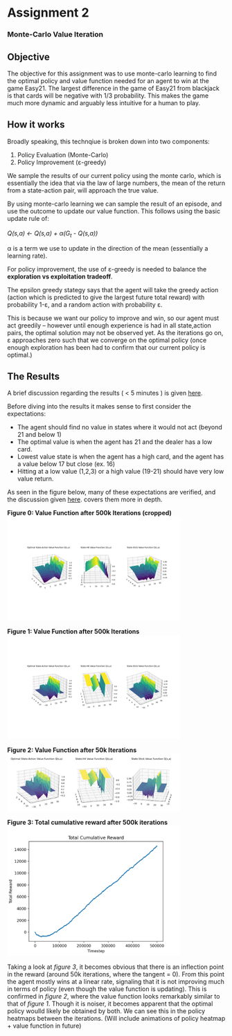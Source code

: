 # Assignment 2
### Monte-Carlo Value Iteration

## Objective

The objective for this assignment was to use monte-carlo learning to find the optimal policy and value function needed for an agent to win at the game Easy21. The largest difference in the game of Easy21 from blackjack is that cards will be negative with 1/3 probability. This makes the game much more dynamic and arguably less intuitive for a human to play.


## How it works

Broadly speaking, this technqiue is broken down into two components:

1. Policy Evaluation (Monte-Carlo)
2. Policy Improvement (&epsilon;-greedy)

We sample the results of our current policy using the monte carlo, which is essentially the idea that via the law of large numbers, the mean of the return from a state-action pair, will approach the true value.

By using monte-carlo learning we can sample the result of an episode, and use the outcome to update our value function. 
This follows using the basic update rule of:
<br/>
<br/>
_Q(s,a) &#8592; Q(s,a) + &alpha;(G<sub>t</sub> - Q(s,a))_
<br />

&alpha; is a term we use to update in the direction of the mean (essentially a learning rate).

For policy improvement, the use of &epsilon;-greedy is needed to balance the **exploration vs exploitation tradeoff**. 

The epsilon greedy stategy says that the agent will take the greedy action (action which is predicted to give the largest future total reward) with probability 1-&epsilon;, and a random action with probability &epsilon;.

This is because we want our policy to improve and win, so our agent must act greedily – however until enough experience is had in all state,action pairs, the optimal solution may not be observed yet. As the iterations go on, &epsilon; approaches zero such that we converge on the optimal policy (once enough exploration has been had to confirm that our current policy is optimal.)

## The Results

A brief discussion regarding the results ( < 5 minutes ) is given [here](https://www.loom.com/share/bf46d2fa2d214dfa8d3b46226825bc2a).

Before diving into the results it makes sense to first consider the expectations:
- The agent should find no value in states where it would not act (beyond 21 and below 1)
- The optimal value is when the agent has 21 and the dealer has a low card.
- Lowest value state is when the agent has a high card, and the agent has a value below 17 but close (ex. 16)
- Hitting at a low value (1,2,3) or a high value (19-21) should have very low value return.

As seen in the figure below, many of these expectations are verified, and the discussion given [here](https://www.loom.com/share/bf46d2fa2d214dfa8d3b46226825bc2a). covers them more in depth.

**Figure 0: Value Function after 500k Iterations (cropped)**
<img src="images/assignment1/value-500k-cropped.png" alt="Value function after 500k iterations" width ="400">
<br />

**Figure 1: Value Function after 500k Iterations**
<img src="images/assignment1/value-500k.png" alt="Value function after 500k iterations" width ="400">
<br />

**Figure 2: Value Function after 50k Iterations**
<img src="images/assignment1/value-50k.png" alt="Value function after 50k iterations" width ="400">
<br />

**Figure 3: Total cumulative reward after 500k iterations**
<img src="images/assignment1/total-reward.png" alt="Total cumulative reward after 500k iterations" width ="400">

Taking a look at *figure 3*, it becomes obvious that there is an inflection point in the reward (around 50k iterations, where the tangent = 0). From this point the agent mostly wins at a linear rate, signaling that it is not improving much in terms of policy (even though the value function is updating). This is confirmed in *figure 2*, where the value function looks remarkably similar to that of *figure 1*. Though it is noiser, it becomes apparent that the optimal policy woulld likely be obtained by both. We can see this in the policy heatmaps between the iterations. (Will include animations of policy heatmap + value function in future)


